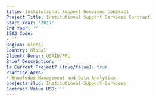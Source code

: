 ```yaml
---
title: Institutional Support Services Contract
Project Title: Institutional Support Services Contract
Start Year: '2017'
End Year: ''
ISO3 Code:
- ''
Region: Global
Country: Global
Client/ Donor: USAID/PPL
Brief Description: ''
Is Current Project? (true/false): true
Practice Area:
- Knowledge Management and Data Analytics
projects_slug: Institutional-Support-Services
Contract Value USD: ''
---
```



